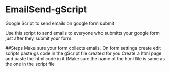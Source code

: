 # EmailSend-gScript
Google Script to send emails on google form submit

Use this script to send emails to everyone who submitts your google form just after they submit your form.

##Steps
Make sure your form collects emails.
On form settings create edit scripts
paste gs code in the gScript file created for you
Create a html page and paste the html code in it (Make sure the name of the html file is same as the one in the script file
